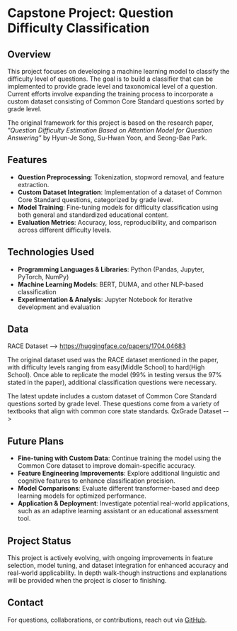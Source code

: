 # **Capstone Project: Question Difficulty Classification**  

## **Overview**  

This project focuses on developing a machine learning model to classify the difficulty level of questions. The goal is to build a classifier that can be implemented to provide grade level and taxonomical level of a question. Current efforts involve expanding the training process to incorporate a custom dataset consisting of Common Core Standard questions sorted by grade level.  

The original framework for this project is based on the research paper, *"Question Difficulty Estimation Based on Attention Model for Question Answering"* by Hyun-Je Song, Su-Hwan Yoon, and Seong-Bae Park.  

## **Features**  

- **Question Preprocessing**: Tokenization, stopword removal, and feature extraction.  
- **Custom Dataset Integration**: Implementation of a dataset of Common Core Standard questions, categorized by grade level.  
- **Model Training**: Fine-tuning models for difficulty classification using both general and standardized educational content.  
- **Evaluation Metrics**: Accuracy, loss, reproducibility, and comparison across different difficulty levels.  

## **Technologies Used**  

- **Programming Languages & Libraries**: Python (Pandas, Jupyter, PyTorch, NumPy)  
- **Machine Learning Models**: BERT, DUMA, and other NLP-based classification  
- **Experimentation & Analysis**: Jupyter Notebook for iterative development and evaluation  

## **Data**  
RACE Dataset --> https://huggingface.co/papers/1704.04683

The original dataset used was the RACE dataset mentioned in the paper, with difficulty levels ranging from easy(Middle School) to hard(High School).  Once able to replicate the model (99% in testing versus the 97% stated in the paper), additional classification questions were necessary.

The latest update includes a custom dataset of Common Core Standard questions sorted by grade level.  These questions come from a variety of textbooks that align with common core state standards.
QxGrade Dataset --> 


## **Future Plans**  

- **Fine-tuning with Custom Data**: Continue training the model using the Common Core dataset to improve domain-specific accuracy.  
- **Feature Engineering Improvements**: Explore additional linguistic and cognitive features to enhance classification precision.  
- **Model Comparisons**: Evaluate different transformer-based and deep learning models for optimized performance.  
- **Application & Deployment**: Investigate potential real-world applications, such as an adaptive learning assistant or an educational assessment tool.  

## **Project Status**  

This project is actively evolving, with ongoing improvements in feature selection, model tuning, and dataset integration for enhanced accuracy and real-world applicability.  In depth walk-though instructions and explanations will be provided when the project is closer to finishing. 

## **Contact**  

For questions, collaborations, or contributions, reach out via [GitHub](https://github.com/coreyjness).  
